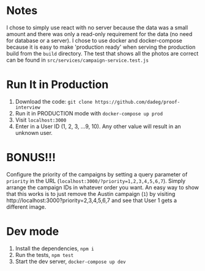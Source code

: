 # Notes
I chose to simply use react with no server because the data was a small amount and there was only a read-only requirement for the data (no need for database or a server). I chose to use docker and docker-compose because it is easy to make 'production ready' when serving the production build from the `build` directory. The test that shows all the photos are correct can be found in `src/services/campaign-service.test.js`

# Run It in Production

1. Download the code: `git clone https://github.com/dadeg/proof-interview`
4. Run it in PRODUCTION mode with `docker-compose up prod`
5. Visit `localhost:3000`
6. Enter in a User ID (1, 2, 3, ...9, 10). Any other value will result in an unknown user.

# BONUS!!!

Configure the priority of the campaigns by setting a query parameter of `priority` in the URL (`localhost:3000/?priority=1,2,3,4,5,6,7`). Simply arrange the campaign IDs in whatever order you want. An easy way to show that this works is to just remove the Austin campaign (`1`) by visiting http://localhost:3000?priority=2,3,4,5,6,7 and see that User 1 gets a different image.

# Dev mode

1. Install the dependencies, `npm i`
2. Run the tests, `npm test`
3. Start the dev server, `docker-compose up dev`